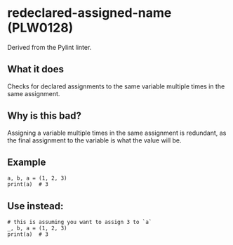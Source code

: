 # redeclared-assigned-name (PLW0128)
Derived from the Pylint linter.
## What it does
Checks for declared assignments to the same variable multiple times
in the same assignment.
## Why is this bad?
Assigning a variable multiple times in the same assignment is redundant,
as the final assignment to the variable is what the value will be.
## Example
```
a, b, a = (1, 2, 3)
print(a)  # 3
```
## Use instead:
```
# this is assuming you want to assign 3 to `a`
_, b, a = (1, 2, 3)
print(a)  # 3
```